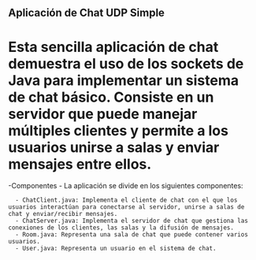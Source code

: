 ## Aplicación de Chat UDP Simple
# Esta sencilla aplicación de chat demuestra el uso de los sockets de Java para implementar un sistema de chat básico. Consiste en un servidor que puede manejar múltiples clientes y permite a los usuarios unirse a salas y enviar mensajes entre ellos.

-Componentes
    - La aplicación se divide en los siguientes componentes:

      - ChatClient.java: Implementa el cliente de chat con el que los usuarios interactúan para conectarse al servidor, unirse a salas de chat y enviar/recibir mensajes.
      - ChatServer.java: Implementa el servidor de chat que gestiona las conexiones de los clientes, las salas y la difusión de mensajes.
      - Room.java: Representa una sala de chat que puede contener varios usuarios.
      - User.java: Representa un usuario en el sistema de chat.
